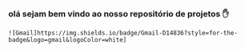 ### olá sejam bem vindo ao nosso repositório de projetos ✋
    ![Gmail]https://img.shields.io/badge/Gmail-D14836?style=for-the-badge&logo=gmail&logoColor=white]
